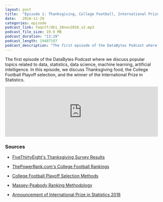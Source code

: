 ```yaml
---
layout: post
title:  "Episode 1: Thanksgiving, College Football, International Prize in Statistics"
date:   2018-11-29
categories: episode
podcast_link: fwqctf/db1_28nov2018_v2.mp3
podcast_file_size: 19.9 MB
podcast_duration: "13:29"
podcast_length: 19407197
podcast_description: "The first episode of the DataBytes Podcast where we discuss popular topics related to data, statistics, data science, machine learning, artificial intelligence. In this episode, we discuss Thanksgiving food, the College Football Playoff selection, and the winner of the International Prize in Statistics."
---
```


The first episode of the DataBytes Podcast where we discuss popular topics related to data, statistics, data science, machine learning, artificial intelligence.  In this episode, we discuss Thanksgiving food, the College Football Playoff selection, and the winner of the International Prize in Statistics.

<iframe width="100%" height="166" scrolling="no" frameborder="no" allow="autoplay" src="https://w.soundcloud.com/player/?url=https%3A//api.soundcloud.com/tracks/537519510&color=%2327a79c&auto_play=false&hide_related=false&show_comments=true&show_user=true&show_reposts=false&show_teaser=true"></iframe>

### Sources

* [FiveThirtyEight's Thanksgiving Survey Results](https://fivethirtyeight.com/features/the-ultimate-thanksgiving-dinner-menu/)

* [ThePowerRank.com's College Football Rankings](https://thepowerrank.com/guide-cfb-rankings/)

* [College Football Playoff Selection Methods](https://collegefootballplayoff.com/sports/2016/9/30/_131504729609884945.aspx)

* [Massey-Peabody Ranking Methodology](https://massey-peabody.com/methodology/)

* [Announcement of International Prize in Statistics 2018](https://www.statslife.org.uk/news/3982-2018-international-prize-in-statistics-awarded-to-bradley-efron)